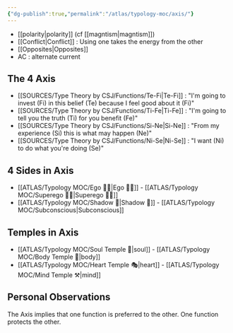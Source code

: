 ```yaml
---
{"dg-publish":true,"permalink":"/atlas/typology-moc/axis/"}
---
```



- [[polarity\|polarity]] (cf [[magntism\|magntism]])
- [[Conflict\|Conflict]] : Using one takes the energy from the other 
- [[Opposites\|Opposites]] 
- AC : alternate current 

## The 4 Axis
- [[SOURCES/Type Theory by CSJ/Functions/Te-Fi\|Te-Fi]] : "I'm going to invest (Fi) in this belief (Te) because I feel good about it (Fi)"
- [[SOURCES/Type Theory by CSJ/Functions/Ti-Fe\|Ti-Fe]] : "I'm going to tell you the truth (Ti) for you benefit (Fe)"
- [[SOURCES/Type Theory by CSJ/Functions/Si-Ne\|Si-Ne]] : "From my experience (Si) this is what may happen (Ne)"
- [[SOURCES/Type Theory by CSJ/Functions/Ni-Se\|Ni-Se]] : "I want (Ni) to do what you're doing (Se)" 

## 4 Sides in Axis
- [[ATLAS/Typology MOC/Ego 🙋‍♂️\|Ego 🙋‍♂️]] - [[ATLAS/Typology MOC/Superego 👹👼\|Superego 👹👼]]
- [[ATLAS/Typology MOC/Shadow 👤\|Shadow 👤]] - [[ATLAS/Typology MOC/Subconscious\|Subconscious]]

## Temples in Axis
- [[ATLAS/Typology MOC/Soul Temple 👥\|soul]] - [[ATLAS/Typology MOC/Body Temple 🌳\|body]]
- [[ATLAS/Typology MOC/Heart Temple 🎭\|heart]] - [[ATLAS/Typology MOC/Mind Temple ⚒️\|mind]]

## Personal Observations
The Axis implies that one function is preferred to the other. 
One function protects the other. 
